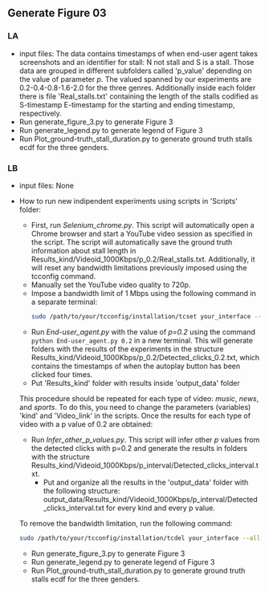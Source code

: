 ## Generate Figure 03

### LA
* input files: The data contains timestamps of when end-user agent takes screenshots and 
an identifier for stall: N not stall and S is a stall. Those data are grouped in different subfolders called
'p_value' depending on the value of parameter *p*. The valued spanned by our experiments are 0.2-0.4-0.8-1.6-2.0 for the three genres.
Additionally inside each folder there is file 'Real_stalls.txt' containing the length of the stalls codified as S-timestamp E-timestamp for 
the starting and ending timestamp, respectively.
* Run generate_figure_3.py to generate Figure 3
* Run generate_legend.py to generate legend of Figure 3
* Run Plot_ground-truth_stall_duration.py to generate ground truth stalls ecdf for the three genders.

### LB
* input files: None
* How to run new indipendent experiments using scripts in 'Scripts' folder:

    - First, run *Selenium_chrome.py*. This script will automatically open a Chrome browser and start a YouTube video session as specified in the script. The script will 
    automatically save the ground truth information about stall length in Results_kind/Videoid_1000Kbps/p_0.2/Real_stalls.txt. 
    Additionally, it will reset any bandwidth limitations previously imposed using the tcconfig command.
    - Manually set the YouTube video quality to 720p.
    - Impose a bandwidth limit of 1 Mbps using the following command in a separate terminal:
      ```bash
      sudo /path/to/your/tcconfig/installation/tcset your_interface --rate 1000kbps --direction incoming
    - Run *End-user_agent.py* with the value of *p=0.2* using the command `python End-user_agent.py 0.2` in a new terminal. This will generate folders with the results of the experiments in the structure Results_kind/Videoid_1000Kbps/p_0.2/Detected_clicks_0.2.txt, which contains the timestamps of when the autoplay button has been clicked four times.
    - Put 'Results_kind' folder with results inside 'output_data' folder

  This procedure should be repeated for each type of video: *music*, *news*, and *sports*. To do this, you need to change the parameters (variables) 'kind' and 'Video_link' in the scripts. 
  Once the results for each type of video with a p value of 0.2 are obtained:

  - Run *Infer_other_p_values.py*. This script will infer other *p* values from the detected clicks with p=0.2 and generate the results in folders with the structure Results_kind/Videoid_1000Kbps/p_interval/Detected_clicks_interval.txt.
    - Put and organize all the results in the 'output_data' folder with the following structure: output_data/Results_kind/Videoid_1000Kbps/p_interval/Detected_clicks_interval.txt for every kind and every p value.

  To remove the bandwidth limitation, run the following command:
    ```bash
    sudo /path/to/your/tcconfig/installation/tcdel your_interface --all
    ```
  - Run generate_figure_3.py to generate Figure 3
  - Run generate_legend.py to generate legend of Figure 3
  - Run Plot_ground-truth_stall_duration.py to generate ground truth stalls ecdf for the three genders.

